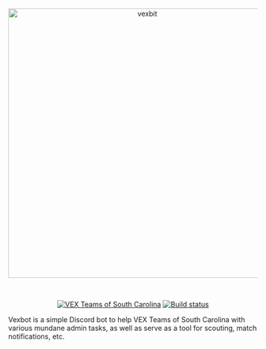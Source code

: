 <div align="center">
  <br />
  <p>
    <a href="https://discord.gg/bRCvFy9"><img src="https://cdn.discordapp.com/icons/310820885240217600/5c40b50a159efa10dfff51f99e14a2e0.png" width="546" alt="vexbit" /></a>
  </p>
  <br />
  <p>
    <a href="https://discord.gg/bRCvFy9"><img src="https://discordapp.com/api/guilds/222078108977594368/embed.png" alt="VEX Teams of South Carolina" /></a>
    <a href="https://travis-ci.org/MayorMonty/vexbot"><img src="https://travis-ci.org/MayorMonty/vexbot" alt="Build status" /></a>
  </p>
</div>


Vexbot is a simple Discord bot to help VEX Teams of South Carolina with various mundane admin tasks, as well as serve as a tool for scouting, match notifications, etc.